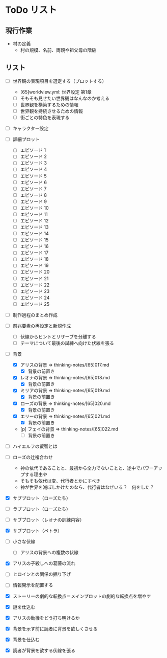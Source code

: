 # ToDo リスト
## 現行作業
- 村の定義
  - 村の規模、名前、両親や祖父母の階級


## リスト
- [ ] 世界観の表現項目を選定する（プロットする）
  - [65]worldview.yml: 世界設定 第1章
  - [ ] そもそも見せたい世界観はなんなのか考える
  - [ ] 世界観を構築するための情報
  - [ ] 世界観を持続させるための情報
  - [ ] 街ごとの特色を表現する
- [ ] キャラクター設定
- [ ] 詳細プロット
  - [ ] エピソード 1
  - [ ] エピソード 2
  - [ ] エピソード 3
  - [ ] エピソード 4
  - [ ] エピソード 5
  - [ ] エピソード 6
  - [ ] エピソード 7
  - [ ] エピソード 8
  - [ ] エピソード 9
  - [ ] エピソード 10
  - [ ] エピソード 11
  - [ ] エピソード 12
  - [ ] エピソード 13
  - [ ] エピソード 14
  - [ ] エピソード 15
  - [ ] エピソード 16
  - [ ] エピソード 17
  - [ ] エピソード 18
  - [ ] エピソード 19
  - [ ] エピソード 20
  - [ ] エピソード 21
  - [ ] エピソード 22
  - [ ] エピソード 23
  - [ ] エピソード 24
  - [ ] エピソード 25
- [ ] 制作過程のまとめ作成
- [ ] 前兆要素の再設定と新規作成
  - [ ] 伏線からヒントとリザーブを分離する
  - [ ] テーマについて最後の試練へ向けた伏線を張る
- [ ] 背景
  - [x] アリスの背景 => thinking-notes/[65]017.md
    - [x] 背景の前置き
  - [x] レオナの背景 => thinking-notes/[65]018.md
    - [x] 背景の前置き
  - [x] ミリアの背景 => thinking-notes/[65]019.md
    - [x] 背景の前置き
  - [x] ローズの背景 => thinking-notes/[65]020.md
    - [x] 背景の前置き
  - [x] エリーの背景 => thinking-notes/[65]021.md
    - [x] 背景の前置き
  - [p] フェイの背景 => thinking-notes/[65]022.md
    - [ ] 背景の前置き
- [ ] ハイエルフの叡智とは
- [ ] ローズの辻褄合わせ
  - 神の依代であることと、最初から全力でないことと、途中でパワーアップする理由や
  - そもそも依代は変、代行者とかにすべき
  - 神が世界を滅ぼしかけたのなら、代行者はなぜいる？　何をした？
- [x] サブプロット（ローズたち）
- [ ] ラブプロット（ローズたち）
- [ ] サブプロット（レオナの訓練内容）
- [x] サブプロット（ペトラ）
- [ ] 小さな伏線
  - [ ] アリスの背景への複数の伏線
- [x] アリスの子殺しへの葛藤の流れ
- [ ] ヒロインとの関係の掘り下げ
- [ ] 情報開示を配置する
- [x] ストーリーの劇的な転換点＝メインプロットの劇的な転換点を増やす
- [x] 謎を仕込む
- [x] アリスの動機をどう打ち明けるか
- [x] 背景を示す前に読者に背景を欲しくさせる
- [x] 背景を仕込む
- [x] 読者が背景を欲する伏線を張る

